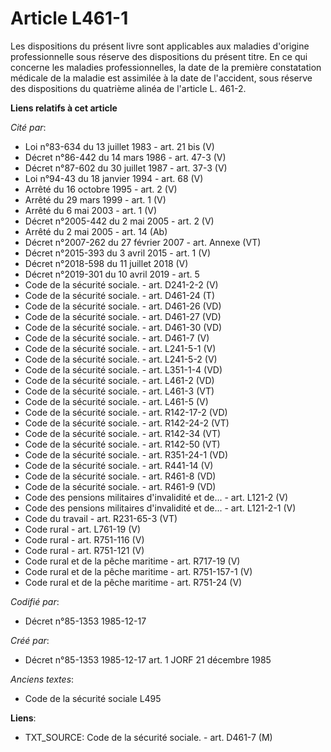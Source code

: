 # Article L461-1

Les dispositions du présent livre sont applicables aux maladies d'origine professionnelle sous réserve des dispositions du
présent titre. En ce qui concerne les maladies professionnelles, la date de la première constatation médicale de la maladie
est assimilée à la date de l'accident, sous réserve des dispositions du quatrième alinéa de l'article L. 461-2.

**Liens relatifs à cet article**

_Cité par_:

  - Loi n°83-634 du 13 juillet 1983 - art. 21 bis (V)
  - Décret n°86-442 du 14 mars 1986 - art. 47-3 (V)
  - Décret n°87-602 du 30 juillet 1987 - art. 37-3 (V)
  - Loi n°94-43 du 18 janvier 1994 - art. 68 (V)
  - Arrêté du 16 octobre 1995 - art. 2 (V)
  - Arrêté du 29 mars 1999 - art. 1 (V)
  - Arrêté du 6 mai 2003 - art. 1 (V)
  - Décret n°2005-442 du 2 mai 2005 - art. 2 (V)
  - Arrêté du 2 mai 2005 - art. 14 (Ab)
  - Décret n°2007-262 du 27 février 2007 - art. Annexe (VT)
  - Décret n°2015-393 du 3 avril 2015 - art. 1 (V)
  - Décret n°2018-598 du 11 juillet 2018 (V)
  - Décret n°2019-301 du 10 avril 2019 - art. 5
  - Code de la sécurité sociale. - art. D241-2-2 (V)
  - Code de la sécurité sociale. - art. D461-24 (T)
  - Code de la sécurité sociale. - art. D461-26 (VD)
  - Code de la sécurité sociale. - art. D461-27 (VD)
  - Code de la sécurité sociale. - art. D461-30 (VD)
  - Code de la sécurité sociale. - art. D461-7 (V)
  - Code de la sécurité sociale. - art. L241-5-1 (V)
  - Code de la sécurité sociale. - art. L241-5-2 (V)
  - Code de la sécurité sociale. - art. L351-1-4 (VD)
  - Code de la sécurité sociale. - art. L461-2 (VD)
  - Code de la sécurité sociale. - art. L461-3 (VT)
  - Code de la sécurité sociale. - art. L461-5 (V)
  - Code de la sécurité sociale. - art. R142-17-2 (VD)
  - Code de la sécurité sociale. - art. R142-24-2 (VT)
  - Code de la sécurité sociale. - art. R142-34 (VT)
  - Code de la sécurité sociale. - art. R142-50 (VT)
  - Code de la sécurité sociale. - art. R351-24-1 (VD)
  - Code de la sécurité sociale. - art. R441-14 (V)
  - Code de la sécurité sociale. - art. R461-8 (VD)
  - Code de la sécurité sociale. - art. R461-9 (VD)
  - Code des pensions militaires d'invalidité et de... - art. L121-2 (V)
  - Code des pensions militaires d'invalidité et de... - art. L121-2-1 (V)
  - Code du travail - art. R231-65-3 (VT)
  - Code rural - art. L761-19 (V)
  - Code rural - art. R751-116 (V)
  - Code rural - art. R751-121 (V)
  - Code rural et de la pêche maritime - art. R717-19 (V)
  - Code rural et de la pêche maritime - art. R751-157-1 (V)
  - Code rural et de la pêche maritime - art. R751-24 (V)

_Codifié par_:

  - Décret n°85-1353 1985-12-17

_Créé par_:

  - Décret n°85-1353 1985-12-17 art. 1 JORF 21 décembre 1985

_Anciens textes_:

  - Code de la sécurité sociale L495

**Liens**:

  - TXT_SOURCE: Code de la sécurité sociale. - art. D461-7 (M)
